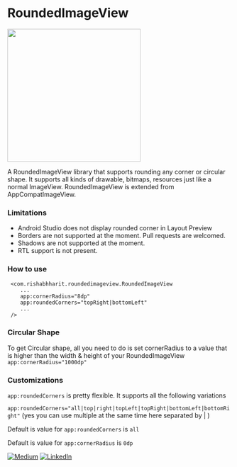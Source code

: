 # RoundedImageView

<img src="https://i.imgur.com/AYfiMIs.jpg" width="300" />

A RoundedImageView library that supports rounding any corner or circular shape. It supports all kinds of drawable, bitmaps, resources just like a normal ImageView. RoundedImageView is extended from AppCompatImageView.

### Limitations
- Android Studio does not display rounded corner in Layout Preview 
- Borders are not supported at the moment. Pull requests are welcomed.
- Shadows are not supported at the moment. 
- RTL support is not present.

### How to use
``` 
 <com.rishabhharit.roundedimageview.RoundedImageView
    ...
    app:cornerRadius="8dp"
    app:roundedCorners="topRight|bottomLeft"
    ...
 /> 
```

### Circular Shape
To get Circular shape, all you need to do is set cornerRadius to a value that is higher than the width & height of your RoundedImageView
`app:cornerRadius="1000dp"`

### Customizations
`app:roundedCorners` is pretty flexible. It supports all the following variations

`app:roundedCorners="all|top|right|topLeft|topRight|bottomLeft|bottomRight"` (yes you can use multiple at the same time here separated by | )

Default is value for `app:roundedCorners` is `all`

Default is value for `app:cornerRadius` is `0dp`



[![Medium](https://img.shields.io/badge/Medium-%40RishabhHarit-green.svg)](https://medium.com/@rishabhharit)
[![LinkedIn](https://img.shields.io/badge/LinkedIn-%40RishabhHarit-blue.svg)](https://www.linkedin.com/in/rishabhharit/)
